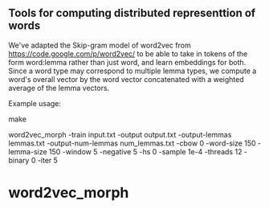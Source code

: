 Tools for computing distributed representtion of words
------------------------------------------------------

We've adapted the Skip-gram model of word2vec from https://code.google.com/p/word2vec/ to be able to take in tokens of the form word:lemma rather than just word, and learn embeddings for both. Since a word type may correspond to multiple lemma types, we compute a word's overall vector by the word vector concatenated with a weighted average of the lemma vectors.

Example usage:

make

word2vec_morph -train input.txt -output output.txt -output-lemmas lemmas.txt -output-num-lemmas num_lemmas.txt -cbow 0 -word-size 150 -lemma-size 150 -window 5 -negative 5 -hs 0 -sample 1e-4 -threads 12 -binary 0 -iter 5
# word2vec_morph

